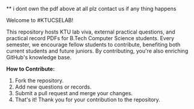 ** i dont own the pdf above at all plz contact us if any thing happens

Welcome to #KTUCSELAB!

This repository hosts KTU lab viva, external practical questions, and practical record PDFs for B.Tech Computer Science students. Every semester, we encourage fellow students to contribute, benefiting both current students and future juniors. By contributing, you're also enriching GitHub's knowledge base.

**How to Contribute:**
1. Fork the repository.
2. Add new questions or records.
3. Submit a pull request and merge your changes.
4. That's it! Thank you for your contribution to the repository.

